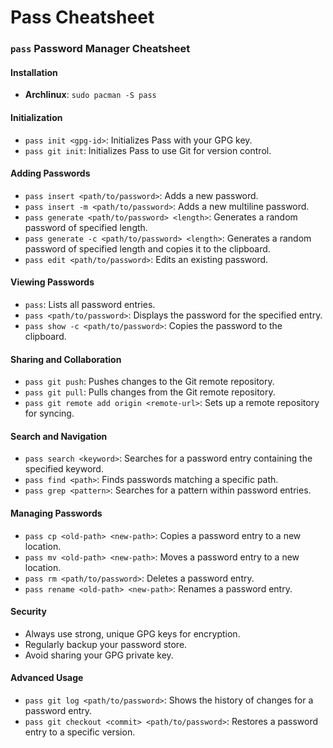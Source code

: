 # Pass Cheatsheet

### `pass` Password Manager Cheatsheet

#### Installation

-   **Archlinux**: `sudo pacman -S pass`

#### Initialization

-   `pass init <gpg-id>`: Initializes Pass with your GPG key.
-   `pass git init`: Initializes Pass to use Git for version control.

#### Adding Passwords

-   `pass insert <path/to/password>`: Adds a new password.
-   `pass insert -m <path/to/password>`: Adds a new multiline password.
-   `pass generate <path/to/password> <length>`: Generates a random password of specified length.
-   `pass generate -c <path/to/password> <length>`: Generates a random password of specified length and copies it to the clipboard.
-   `pass edit <path/to/password>`: Edits an existing password.

#### Viewing Passwords

-   `pass`: Lists all password entries.
-   `pass <path/to/password>`: Displays the password for the specified entry.
-   `pass show -c <path/to/password>`: Copies the password to the clipboard.

#### Sharing and Collaboration

-   `pass git push`: Pushes changes to the Git remote repository.
-   `pass git pull`: Pulls changes from the Git remote repository.
-   `pass git remote add origin <remote-url>`: Sets up a remote repository for syncing.

#### Search and Navigation

-   `pass search <keyword>`: Searches for a password entry containing the specified keyword.
-   `pass find <path>`: Finds passwords matching a specific path.
-   `pass grep <pattern>`: Searches for a pattern within password entries.

#### Managing Passwords

-   `pass cp <old-path> <new-path>`: Copies a password entry to a new location.
-   `pass mv <old-path> <new-path>`: Moves a password entry to a new location.
-   `pass rm <path/to/password>`: Deletes a password entry.
-   `pass rename <old-path> <new-path>`: Renames a password entry.

#### Security

-   Always use strong, unique GPG keys for encryption.
-   Regularly backup your password store.
-   Avoid sharing your GPG private key.

#### Advanced Usage

-   `pass git log <path/to/password>`: Shows the history of changes for a password entry.
-   `pass git checkout <commit> <path/to/password>`: Restores a password entry to a specific version.
